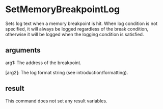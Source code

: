 # SetMemoryBreakpointLog

Sets log text when a memory breakpoint is hit. When log condition is not specified, it will always be logged regardless of the break condition, otherwise it will be logged when the logging condition is satisfied.

## arguments

arg1: The address of the breakpoint.

\[arg2\]: The log format string (see introduction/formatting).

## result

This command does not set any result variables.
